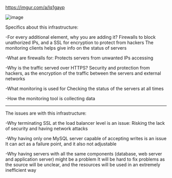 https://imgur.com/a/lq1gayp

![image](https://i.imgur.com/Z2dJAKC.png)


Specifics about this infrastructure:


-For every additional element, why you are adding it?
Firewalls to block unathorized IPs, and a SSL for encryption to protect from hackers
The monitoring clients helps give info on the status of servers

-What are firewalls for:
Protects servers from unwanted IPs accessing

-Why is the traffic served over HTTPS?
Security and protection from hackers, as the encryption of the traffic between the servers and external networks

-What monitoring is used for
Checking the status of the servers at all times

-How the monitoring tool is collecting data






----------------------
The issues are with this infrastructure:


-Why terminating SSL at the load balancer level is an issue:
Risking the lack of security and having network attacks

-Why having only one MySQL server capable of accepting writes is an issue
It can act as a failure point, and it also not adjustable

-Why having servers with all the same components (database, web server and application server) might be a problem
It will be hard to fix problems as the source will be unclear, and the resources will be used in an extremely inefficient way





